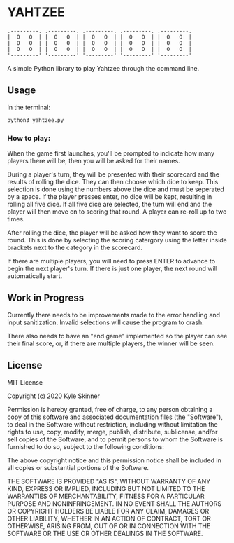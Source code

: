 # **YAHTZEE**

    .---------. .---------. .---------. .---------. .---------.  
    |  O   O  | |  O   O  | |  O   O  | |  O   O  | |  O   O  |    
    |  O   O  | |  O   O  | |  O   O  | |  O   O  | |  O   O  |  
    |  O   O  | |  O   O  | |  O   O  | |  O   O  | |  O   O  |  
    '---------' '---------' '---------' '---------' '---------'

A simple Python library to play Yahtzee through the command line.

## Usage
In the terminal:
```bash
python3 yahtzee.py
```
### How to play:
When the game first launches, you'll be prompted to indicate how many players there will be, then you will be asked for their names.

During a player's turn, they will be presented with their scorecard and the results of rolling the dice. They can then choose which dice to keep. This selection is done using the numbers above the dice and must be seperated by a space. If the player presses enter, no dice will be kept, resulting in rolling all five dice. If all five dice are selected, the turn will end and the player will then move on to scoring that round. A player can re-roll up to two times.

After rolling the dice, the player will be asked how they want to score the round. This is done by selecting the scoring catergory using the letter inside brackets next to the category in the scorecard.

If there are multiple players, you will need to press ENTER to advance to begin the next player's turn. If there is just one player, the next round will automatically start.


## Work in Progress
Currently there needs to be improvements made to the error handling and input sanitization. Invalid selections will cause the program to crash.

There also needs to have an "end game" implemented so the player can see their final score, or, if there are multiple players, the winner will be seen.

## License
MIT License

Copyright (c) 2020 Kyle Skinner

Permission is hereby granted, free of charge, to any person obtaining a copy
of this software and associated documentation files (the "Software"), to deal
in the Software without restriction, including without limitation the rights
to use, copy, modify, merge, publish, distribute, sublicense, and/or sell
copies of the Software, and to permit persons to whom the Software is
furnished to do so, subject to the following conditions:

The above copyright notice and this permission notice shall be included in all
copies or substantial portions of the Software.

THE SOFTWARE IS PROVIDED "AS IS", WITHOUT WARRANTY OF ANY KIND, EXPRESS OR
IMPLIED, INCLUDING BUT NOT LIMITED TO THE WARRANTIES OF MERCHANTABILITY,
FITNESS FOR A PARTICULAR PURPOSE AND NONINFRINGEMENT. IN NO EVENT SHALL THE
AUTHORS OR COPYRIGHT HOLDERS BE LIABLE FOR ANY CLAIM, DAMAGES OR OTHER
LIABILITY, WHETHER IN AN ACTION OF CONTRACT, TORT OR OTHERWISE, ARISING FROM,
OUT OF OR IN CONNECTION WITH THE SOFTWARE OR THE USE OR OTHER DEALINGS IN THE
SOFTWARE.

